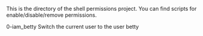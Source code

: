 This is the directory of the shell permissions project. You can find scripts for enable/disable/remove permissions.

0-iam_betty
	Switch the current user to the user betty


